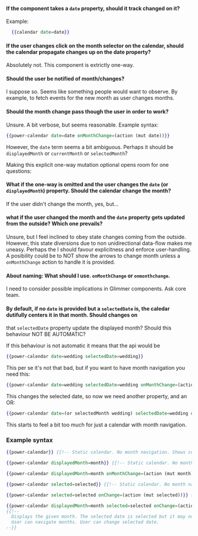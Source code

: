 #### If the component takes a `date` property, should it track changed on it?

Example:

```hbs
  {{calendar date=date}}
```


#### If the user changes click on the month selector on the calendar, should the calendar propagate changes up on the date property?

Absolutely not. This component is extrictly one-way.

#### Should the user be notified of month/changes?

I suppose so. Seems like something people would want to observe. By example, to fetch events for the new month as user changes months.

#### Should the month change pass though the user in order to work?

Unsure. A bit verbose, but seems reasonable. Example syntax:

```hbs
{{power-calendar date=date onMonthChange=(action (mut date))}}
```

However, the `date` term seems a bit ambiguous. Perhaps it should be `displayedMonth` or `currentMonth` or `selectedMonth`?

Making this explicit one-way mutation optional opens room for one questions:

#### What if the one-way is omitted and the user changes the `date` (or `displayedMonth`) property. Should the calendar change the month?

If the user didn't change the month, yes, but...

#### what if the user changed the month and the `date` property gets updated from the outside? Which one prevails?

Unsure, but I feel inclined to obey state changes coming from the outside. However, this state diversions due to non unidirectional data-flow
makes me uneasy. Perhaps the I should favour explicitness and enforce user-handling. A posibility could be to NOT show the arrows to change
month unless a `onMonthChange` action to handle it is provided.

#### About naming: What should I use. `onMonthChange` or `onmonthchange`.

I need to consider possible implications in Glimmer components. Ask core team.

#### By default, if no `date` is provided but a `selectedDate` is, the caledar dutifully centers it in that month. Should changes on
that `selectedDate` property update the displayed month? Should this behaviour NOT BE AUTOMATIC?

If this behaviour is not automatic it means that the api would be
```hbs
{{power-calendar date=wedding selectedDate=wedding}}
```

This per se it's not that bad, but if you want to have month navigation you need this:

```hbs
{{power-calendar date=wedding selectedDate=wedding onMonthChange=(action (mut wedding))}}
```

This changes the selected date, so now we need another property, and an OR:

```hbs
{{power-calendar date=(or selectedMonth wedding) selectedDate=wedding onMonthChange=(action (mut selectedMonth))}}
```

This starts to feel a bit too much for just a calendar with month navigation.

### Example syntax

```hbs
{{power-calendar}} {{!-- Static calendar. No month navigation. Shows current month --}}

{{power-calendar displayedMonth=month}} {{!-- Static calendar. No month navigation. Shows month of passed date --}}

{{power-calendar displayedMonth=month onMonthChange=(action (mut month))}} {{!-- Shows month of passed date. Has month navigation --}}

{{power-calendar selected=selected}} {{!-- Static calendar. No month navigation. Shows month of passed selected date. Can't change selected date --}}

{{power-calendar selected=selected onChange=(action (mut selected))}} {{!-- Static calendar. No month navigation. Shows month of passed selected date. Can change selected date. --}}

{{power-calendar displayedMonth=month selected=selected onChange=(action (mut selected)) onMonthChange=(action (mut month))}}
{{!--
  Displays the given month. The selected date is selected but it may not be visible, because the displayed month trumps.
  User can navigate months. User can change selected date.
--}}
```
